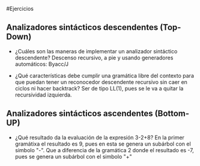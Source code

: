 #Ejercicios

## Analizadores sintácticos descendentes (Top-Down)

* ¿Cuáles son las maneras de implementar un analizador sintáctico descendente?
Descenso recursivo, a pie y usando generadores automáticos: Byacc/J

* ¿Qué características debe cumplir una gramática libre del contexto para que puedan tener un reconocedor descendente recursivo sin caer en ciclos ni hacer backtrack?
Ser de tipo LL(1), pues se le va a quitar la recursividad izquierda.

## Analizadores sintácticos ascendentes (Bottom-UP)

* ¿Qué resultado da la evaluación de la expresión 3-2+8? 
En la primer gramátixa el resultado es 9, pues en esta se genera un subárbol con el simbolo "-". Que a diferencia de la gramática 2 donde el resultado es -7, pues se genera un subárbol con el simbolo "+"